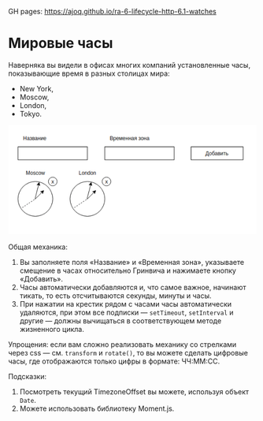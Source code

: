 GH pages: https://ajoq.github.io/ra-6-lifecycle-http-6.1-watches

# Мировые часы

Наверняка вы видели в офисах многих компаний установленные часы, показывающие время в разных столицах мира:

-   New York,
-   Moscow,
-   London,
-   Tokyo.

![Watches](./assets/watches.png)

Общая механика:

1. Вы заполняете поля «Название» и «Временная зона», указываете смещение в часах относительно Гринвича и нажимаете кнопку «Добавить».
1. Часы автоматически добавляются и, что самое важное, начинают тикать, то есть отсчитываются секунды, минуты и часы.
1. При нажатии на крестик рядом с часами часы автоматически удаляются, при этом все подписки — `setTimeout`, `setInterval` и другие — должны вычищаться в соответствующем методе жизненного цикла.

Упрощения: если вам сложно реализовать механику со стрелками через css — см. `transform` и `rotate()`, то вы можете сделать цифровые часы, где отображаются только цифры в формате: ЧЧ:ММ:СС.

Подсказки:

1. Посмотреть текущий TimezoneOffset вы можете, используя объект `Date`.
1. Можете использовать библиотеку Moment.js.
